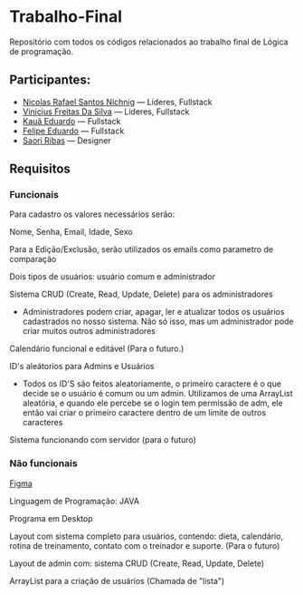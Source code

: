 # Trabalho-Final
Repositório com todos os códigos relacionados ao trabalho final de Lógica de programação. 

## Participantes: 

* [Nicolas Rafael Santos Nichnig](https://github.com/GhoostSama) — Líderes, Fullstack
* [Vinicius Freitas Da Silva](https://github.com/PenRoseRubix) — Líderes, Fullstack
* [Kauã Eduardo](https://github.com/kauaeduardog) — Fullstack
* [Felipe Eduardo](https://github.com/FelipeEduardo16) — Fullstack
* [Saori Ribas](https://github.com/Sayoyuu/Sayoyuu.git) — Designer 

## Requisitos

### Funcionais

Para cadastro os valores necessários serão: 

Nome, Senha, Email, Idade, Sexo

Para a Edição/Exclusão, serão utilizados os emails como parametro de comparação

Dois tipos de usuários: usuário comum e administrador
  
Sistema CRUD (Create, Read, Update, Delete) para os administradores

* Administradores podem criar, apagar, ler e atualizar todos os usuários cadastrados no nosso sistema. Não só isso, mas um administrador pode criar muitos outros administradores

Calendário funcional e editável (Para o futuro.)

ID's aleátorios para Admins e Usuários

* Todos os ID'S são feitos aleatoriamente, o primeiro caractere é o que decide se o usuário é comum ou um admin.
Utilizamos de uma ArrayList aleatória, e quando ele percebe se o login tem permissão de adm, ele então vai criar o primeiro caractere dentro de um limite de outros caracteres

Sistema funcionando com servidor (para o futuro)

### Não funcionais

[Figma](https://www.figma.com/file/8aKzqJxSa8vcIOpnczGriQ/Trabalho-SA?node-id=0%3A1&t=5g1CV6EJuupagJmL-0)

Linguagem de Programação: JAVA

Programa em Desktop

Layout com sistema completo para usuários, contendo: dieta, calendário, rotina de treinamento, contato com o treinador e suporte. (Para o futuro)

Layout de admin com: sistema CRUD (Create, Read, Update, Delete)

ArrayList para a criação de usuários (Chamada de "lista")
